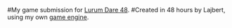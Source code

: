 #My game submission for [Lurum Dare 48](https://ldjam.com/). 
#Created in 48 hours by Lajbert, using my own [game engine](https://github.com/Lajbert/MonolithEngine).

